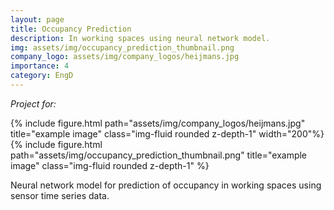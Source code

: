```yaml
---
layout: page
title: Occupancy Prediction
description: In working spaces using neural network model.
img: assets/img/occupancy_prediction_thumbnail.png
company_logo: assets/img/company_logos/heijmans.jpg
importance: 4
category: EngD
---
```


<div class="row justify-content-sm-center">
    <div class="col-sm mt-2 mt-md-0">
        <p><i>Project for:</i></p>
        {% include figure.html path="assets/img/company_logos/heijmans.jpg" title="example image" class="img-fluid rounded z-depth-1" width="200"%}
    </div>
    <div class="col-sm mt-10 mt-md-2">
        {% include figure.html path="assets/img/occupancy_prediction_thumbnail.png" title="example image" class="img-fluid rounded z-depth-1" %}
    </div>
</div>

Neural network model for prediction of occupancy in working spaces using sensor time series data.
